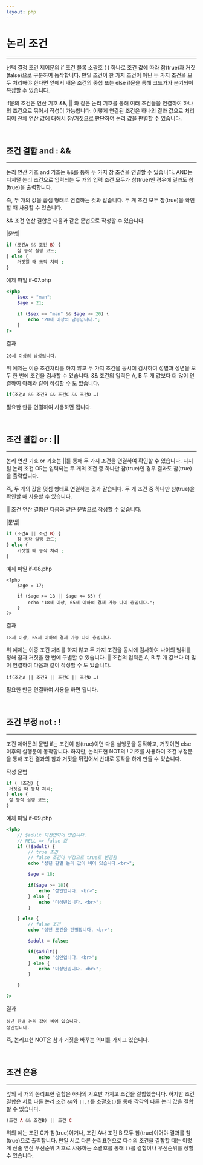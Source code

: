 ```yaml
---
layout: php
---
```


# 논리 조건
---
선택 결정 조건 제어문의 if 조건 블록 소괄호 ( ) 하나로 조건 값에 따라 참(true)과 거짓(false)으로 구분하여 동작합니다. 만일 조건이 한 가지 조건이 아닌 두 가지 조건을 모두 처리해야 한다면 앞에서 배운 조건의 중첩 또는 else if문을 통해 코드가가 분기되어 복잡할 수 있습니다.  

if문의 조건은 연산 기호 &&, || 와 같은 논리 기호를 통해 여러 조건들을 연결하여 하나의 조건으로 묶어서 작성이 가능합니다. 이렇게 연결된 조건은 하나의 결과 값으로 처리되어 전체 연산 값에 대해서 참/거짓으로 판단하여 논리 값을 판별할 수 있습니다.  

<br>

## 조건 결합 and : &&
---
논리 연산 기호  and 기호는 &&를 통해 두 가지 참 조건을 연결할 수 있습니다. AND는 디지털 논리 조건으로 입력되는 두 개의 입력 조건 모두가 참(true)인 경우에 결과도 참(true)을 출력합니다.  

즉, 두 개의 값을 곱셈 형태로 연결하는 것과 같습니다. 두 개 조건 모두 참(true)을 확인할 때 사용할 수 있습니다.  

&& 조건 연산 결합은 다음과 같은 문법으로 작성할 수 있습니다.  

|문법|
```php
if (조건A && 조건 B) {
	참 동작 실행 코드;
} else {
	거짓일 때 동작 처리 ;
}
```

예제 파일 if-07.php
```php
<?php
	$sex = "man";
	$age = 21;
	
	if ($sex == "man" && $age >= 20) {
		echo "20세 이상의 남성입니다.";
	} 
?>
```

결과
```
20세 이상의 남성입니다.
```

위 예제는 이중 조건처리를 하지 않고 두 가지 조건을 동시에 검사하여 성별과 성년을 모두 한 번에 조건을 검사할 수 있습니다. && 조건의 입력은 A, B 두 개 값보다 더 많이 연결하여 아래와 같이 작성할 수 도 있습니다.  

```php
if(조건A && 조건B && 조건C && 조건D …)
```

필요한 만큼 연결하여 사용하면 됩니다.  

<br>

## 조건 결합 or : ||
---
논리 연산 기호 or 기호는 ||를 통해 두 가지 조건을 연결하여 확인할 수 있습니다. 디지털 논리 조건 OR는 입력되는 두 개의 조건 중 하나만 참(true)인 경우 결과도 참(true)을 출력합니다.  

 
즉, 두 개의 값을 덧셈 형태로 연결하는 것과 같습니다.  두 개 조건 중 하나만 참(true)을 확인할 때 사용할 수 있습니다.  

|| 조건 연산 결합은 다음과 같은 문법으로 작성할 수 있습니다.  

|문법|
```php
if (조건A || 조건 B) {
	참 동작 실행 코드;
} else {
	거짓일 때 동작 처리 ;
}
```

예제 파일 if-08.php
```
<?php
	$age = 17;
	
	if ($age >= 18 || $age <= 65) {
  		echo "18세 이상, 65세 이하의 경제 가능 나이 층입니다.";
	}
?>
```

결과
```
18세 이상, 65세 이하의 경제 가능 나이 층입니다.
```

위 예제는 이중 조건 처리를 하지 않고 두 가지 조건을 동시에 검사하여 나이의 범위를 정해 참과 거짓을 한 번에 구별할 수 있습니다. || 조건의 입력은 A, B 두 개 값보다 더 많이 연결하여 다음과 같이 작성할 수 도 있습니다.  

```
if(조건A || 조건B || 조건C || 조건D …)
```

필요한 만큼 연결하여 사용을 하면 됩니다.  

<br>

## 조건 부정 not : !
---
조건 제어문의 문법 if는 조건이 참(true)이면 다음 실행문을 동작하고, 거짓이면 else 이후의 실행문이 동작합니다. 하지만, 논리표현 NOT의 ! 기호를 사용하여 조건 부정문을 통해 조건 결과의 참과 거짓을 뒤집어서 반대로 동작을 하게 만들 수 있습니다.  

작성 문법
```php
if ( !조건) {
 거짓일 때 동작 처리;
} else {
 참 동작 실행 코드;
}
```

예제 파일 if-09.php
```php
<?php
	// $adult 미선언되어 있습니다. 
	// NELL => false 값
	if (!$adult) {
		// true 조건
		// false 조건이 부정으로 true로 변경됨
		echo "성년 판별 논리 값이 비어 있습니다.<br>";

		$age = 18;

		if($age >= 18){
			echo "성인입니다. <br>";	
		} else {
			echo "미성년입니다. <br>";
		}

	} else {
		// false 조건
		echo "성년 조건을 판별합니다. <br>";

		$adult = false;

		if($adult){
			echo "성인입니다. <br>";	
		} else {
			echo "미성년입니다. <br>";
		}

	}	

?>
```

결과
```
성년 판별 논리 값이 비어 있습니다.
성인입니다. 
```

즉, 논리표현 NOT은 참과 거짓을 바꾸는 의미를 가지고 있습니다.  

<br>

## 조건 혼용
---
앞의 세 개의 논리표현 결합은 하나의 기호만 가지고 조건을 결합했습니다. 
하지만 조건 결합은 서로 다른 논리 조건 `&&`와 `||`, `!`를 소괄호`()`를 통해 각각의 다른 논리 값을 결합할 수 있습니다.  

```php
(조건 A && 조건B) || 조건 C
```

위의 예는 조건 C가 참(true)이거나, 조건 A나 조건 B 모두 참(true)이어야 결과를 참(true)으로 출력합니다. 
만일 서로 다른 논리표현으로 다수의 조건을 결합할 때는 이렇게 산술 연산 우선순위 기호로 사용하는 소괄호를 통해 `()`를  결합이나 우선순위를 정할 수 있습니다.  

<br>